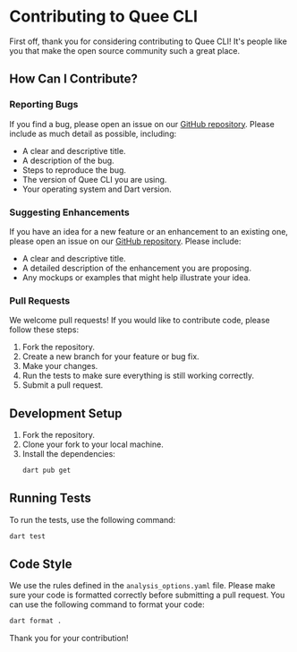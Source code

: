 # Contributing to Quee CLI

First off, thank you for considering contributing to Quee CLI! It's people like you that make the open source community such a great place.

## How Can I Contribute?

### Reporting Bugs

If you find a bug, please open an issue on our [GitHub repository](https://github.com/vasanth-tamil/quee_cli/issues). Please include as much detail as possible, including:

*   A clear and descriptive title.
*   A description of the bug.
*   Steps to reproduce the bug.
*   The version of Quee CLI you are using.
*   Your operating system and Dart version.

### Suggesting Enhancements

If you have an idea for a new feature or an enhancement to an existing one, please open an issue on our [GitHub repository](https://github.com/vasanth-tamil/quee_cli/issues). Please include:

*   A clear and descriptive title.
*   A detailed description of the enhancement you are proposing.
*   Any mockups or examples that might help illustrate your idea.

### Pull Requests

We welcome pull requests! If you would like to contribute code, please follow these steps:

1.  Fork the repository.
2.  Create a new branch for your feature or bug fix.
3.  Make your changes.
4.  Run the tests to make sure everything is still working correctly.
5.  Submit a pull request.

## Development Setup

1.  Fork the repository.
2.  Clone your fork to your local machine.
3.  Install the dependencies:
    ```bash
    dart pub get
    ```

## Running Tests

To run the tests, use the following command:

```bash
dart test
```

## Code Style

We use the rules defined in the `analysis_options.yaml` file. Please make sure your code is formatted correctly before submitting a pull request. You can use the following command to format your code:

```bash
dart format .
```

Thank you for your contribution!
